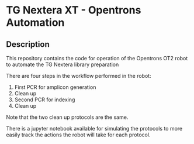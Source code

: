 # TG Nextera XT - Opentrons Automation

## Description
This repository contains the code for operation of the Opentrons OT2 robot to automate the TG Nextera library preparation

There are four steps in the workflow performed in the robot:

1. First PCR for amplicon generation
2. Clean up
3. Second PCR for indexing
4. Clean up

Note that the two clean up protocols are the same.  


There is a jupyter notebook available for simulating the protocols to more easily track the actions the robot will take for each protocol. 